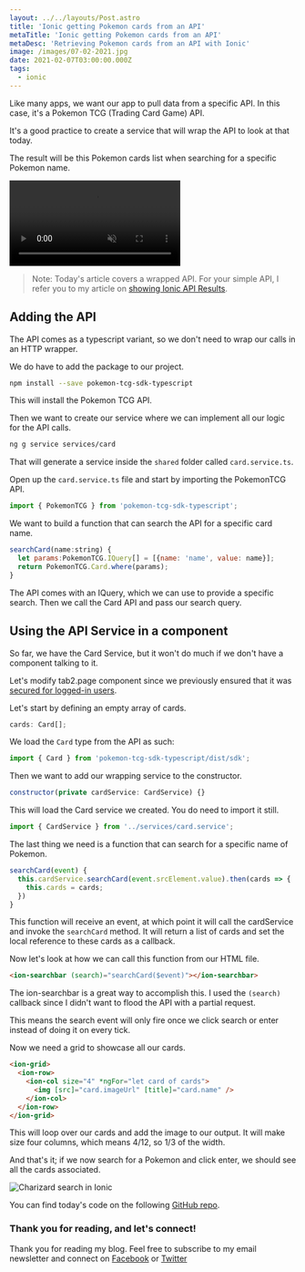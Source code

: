```yaml
---
layout: ../../layouts/Post.astro
title: 'Ionic getting Pokemon cards from an API'
metaTitle: 'Ionic getting Pokemon cards from an API'
metaDesc: 'Retrieving Pokemon cards from an API with Ionic'
image: /images/07-02-2021.jpg
date: 2021-02-07T03:00:00.000Z
tags:
  - ionic
---
```


Like many apps, we want our app to pull data from a specific API.
In this case, it's a Pokemon TCG (Trading Card Game) API.

It's a good practice to create a service that will wrap the API to look at that today.

The result will be this Pokemon cards list when searching for a specific Pokemon name.

<video autoplay loop muted playsinline>  
  <source src="https://res.cloudinary.com/daily-dev-tips/video/upload/q_auto/pokemon-api_yighfx.webm" type="video/webm" />  
  <source src="https://res.cloudinary.com/daily-dev-tips/video/upload/q_auto/pokemon-api_h9f9oc.mp4" type="video/mp4" />  
</video>

> Note: Today's article covers a wrapped API. For your simple API, I refer you to my article on [showing Ionic API Results](https://daily-dev-tips.com/posts/ionic-showing-api-results-in-a-list-view/).

## Adding the API

The API comes as a typescript variant, so we don't need to wrap our calls in an HTTP wrapper.

We do have to add the package to our project.

```bash
npm install --save pokemon-tcg-sdk-typescript
```

This will install the Pokemon TCG API.

Then we want to create our service where we can implement all our logic for the API calls.

```bash
ng g service services/card
```

That will generate a service inside the `shared` folder called `card.service.ts`.

Open up the `card.service.ts` file and start by importing the PokemonTCG API.

```js
import { PokemonTCG } from 'pokemon-tcg-sdk-typescript';
```

We want to build a function that can search the API for a specific card name.

```js
searchCard(name:string) {
  let params:PokemonTCG.IQuery[] = [{name: 'name', value: name}];
  return PokemonTCG.Card.where(params);
}
```

The API comes with an IQuery, which we can use to provide a specific search.
Then we call the Card API and pass our search query.

## Using the API Service in a component

So far, we have the Card Service, but it won't do much if we don't have a component talking to it.

Let's modify tab2.page component since we previously ensured that it was [secured for logged-in users](https://daily-dev-tips.com/posts/firebase-authenticated-user-routes-in-ionic/).

Let's start by defining an empty array of cards.

```js
cards: Card[];
```

We load the `Card` type from the API as such:

```js
import { Card } from 'pokemon-tcg-sdk-typescript/dist/sdk';
```

Then we want to add our wrapping service to the constructor.

```js
constructor(private cardService: CardService) {}
```

This will load the Card service we created. You do need to import it still.

```js
import { CardService } from '../services/card.service';
```

The last thing we need is a function that can search for a specific name of Pokemon.

```js
searchCard(event) {
  this.cardService.searchCard(event.srcElement.value).then(cards => {
    this.cards = cards;
  })
}
```

This function will receive an event, at which point it will call the cardService and invoke the `searchCard` method. It will return a list of cards and set the local reference to these cards as a callback.

Now let's look at how we can call this function from our HTML file.

```html
<ion-searchbar (search)="searchCard($event)"></ion-searchbar>
```

The ion-searchbar is a great way to accomplish this. I used the `(search)` callback since I didn't want to flood the API with a partial request.

This means the search event will only fire once we click search or enter instead of doing it on every tick.

Now we need a grid to showcase all our cards.

```html
<ion-grid>
  <ion-row>
    <ion-col size="4" *ngFor="let card of cards">
      <img [src]="card.imageUrl" [title]="card.name" />
    </ion-col>
  </ion-row>
</ion-grid>
```

This will loop over our cards and add the image to our output.
It will make size four columns, which means 4/12, so 1/3 of the width.

And that's it; if we now search for a Pokemon and click enter, we should see all the cards associated.

![Charizard search in Ionic](https://cdn.hashnode.com/res/hashnode/image/upload/v1612248616703/qoMeL2mgX.png)

You can find today's code on the following [GitHub repo](https://github.com/rebelchris/ionic-firebase-login/tree/feature/api).

### Thank you for reading, and let's connect!

Thank you for reading my blog. Feel free to subscribe to my email newsletter and connect on [Facebook](https://www.facebook.com/DailyDevTipsBlog) or [Twitter](https://twitter.com/DailyDevTips1)

